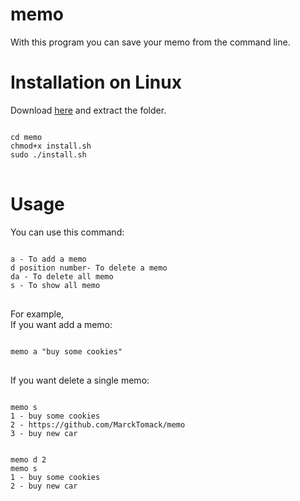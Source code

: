 # memo

With this program you can save your memo from the command line.

# Installation on Linux

Download <a href="https://github.com/MarckTomack/memo/releases/tag/v1.0">here</a> and extract the folder.

<pre>
<code>
cd memo
chmod+x install.sh
sudo ./install.sh
</code>
</pre>

# Usage

You can use this command:
<pre>
<code>
a - To add a memo
d position number- To delete a memo
da - To delete all memo
s - To show all memo
</code>
</pre>

For example,<br>
If you want add a memo:
<pre>
<code>
memo a "buy some cookies"
</code>
</pre>
If you want delete a single memo:
<pre>
<code>
memo s
1 - buy some cookies
2 - https://github.com/MarckTomack/memo
3 - buy new car
<br>
memo d 2
memo s
1 - buy some cookies
2 - buy new car
</code>
</pre>
